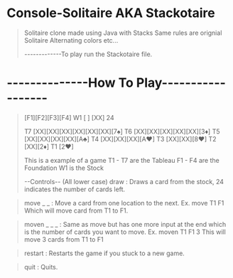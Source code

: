 # Console-Solitaire AKA Stackotaire
> Solitaire clone made using Java with Stacks
> Same rules are orignial Solitaire
> Alternating colors etc...
>
>
> -------------To play run the Stackotaire file.
>
# --------------How To Play------------------
>[F1][F2][F3][F4]     W1 [  ]    [XX] 24
>
>T7 [XX][XX][XX][XX][XX][XX][7♠]
>T6 [XX][XX][XX][XX][XX][3♦]
>T5 [XX][XX][XX][XX][A♣]
>T4 [XX][XX][XX][A♥]
>T3 [XX][XX][8♥]
>T2 [XX][2♦]
>T1 [2♥]
>
> This is a example of a game
> T1 - T7 are the Tableau
> F1 - F4 are the Foundation
> W1 is the Stock
>
> --Controls-- (All lower case)
> draw : 
Draws a card from the stock, 24 indicates the number of cards left.

> move _ _ : 
Move a card from one location to the next.
Ex. move T1 F1 
Which will move card from T1 to F1.

> moven _ _ _ :
Same as move but has one more input at the end which is the number of cards you want to move.
Ex. moven T1 F1 3 
This will move 3 cards from T1 to F1

> restart :
Restarts the game if you stuck to a new game.

> quit : Quits.
